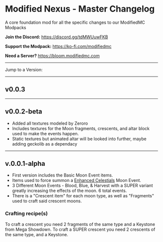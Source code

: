 # Modified Nexus - Master Changelog

A core foundation mod for all the specific changes to our ModifiedMC Modpacks

**Join the Discord:**
https://discord.gg/tdMWUuwFKB

**Support the Modpack:**
https://ko-fi.com/modifiedmc

**Need a Server?**
https://bloom.modifiedmc.com

---

Jump to a Version: 

---

## v0.0.3

---

## v0.0.2-beta

- Added all textures modeled by Zeroro
- Includes textures for the Moon fragments, crescents, and altar block used to make the events happen.
- Static textures but animated altar will be looked into further, maybe adding geckolib as a dependacy


---

## v.0.0.1-alpha

- First version includes the Basic Moon Event items.
- Items used to force summon a [Enhanced Celestials](https://www.curseforge.com/minecraft/mc-mods/enhanced-celestials) Moon Event.
- 3 Different Moon Events - Blood, Blue, & Harvest with a SUPER variant greatly increasing the effects of the moon. 6 total events.
- There is a "Crescent item" for each moon type, as well as "Fragments" used to craft said crescent moons.

### **Crafting recipe(s)**
To craft a crescent you need 2 fragments of the same type and a Keystone from Mega Showdown.
To craft a SUPER crescent you need 2 crescents of the same type, and a Keystone.
